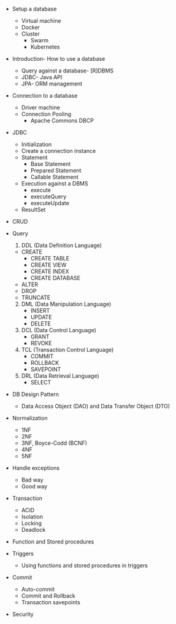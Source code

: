 - Setup a database

  - Virtual machine
  - Docker
  - Cluster
    - Swarm
    - Kubernetes

- Introduction- How to use a database

  - Query against a database- [R]DBMS
  - JDBC- Java API
  - JPA- ORM management

- Connection to a database

  - Driver machine
  - Connection Pooling
    - Apache Commons DBCP

- JDBC

  - Initialization
  - Create a connection instance
  - Statement
    - Base Statement
    - Prepared Statement
    - Callable Statement
  - Execution against a DBMS
    - execute
    - executeQuery
    - executeUpdate
  - ResultSet

- CRUD

- Query

  1. DDL (Data Definition Language)

  - CREATE
    - CREATE TABLE
    - CREATE VIEW
    - CREATE INDEX
    - CREATE DATABASE
  - ALTER
  - DROP
  - TRUNCATE

  2. DML (Data Manipulation Language)
     - INSERT
     - UPDATE
     - DELETE
  3. DCL (Data Control Language)
     - GRANT
     - REVOKE
  4. TCL (Transaction Control Language)
     - COMMIT
     - ROLLBACK
     - SAVEPOINT
  5. DRL (Data Retrieval Language)
     - SELECT

- DB Design Pattern

  - Data Access Object (DAO) and Data Transfer Object (DTO)

- Normalization

  - 1NF
  - 2NF
  - 3NF, Boyce-Codd (BCNF)
  - 4NF
  - 5NF

- Handle exceptions

  - Bad way
  - Good way

- Transaction

  - ACID
  - Isolation
  - Locking
  - Deadlock

- Function and Stored procedures

- Triggers

  - Using functions and stored procedures in triggers

- Commit

  - Auto-commit
  - Commit and Rollback
  - Transaction savepoints

- Security
